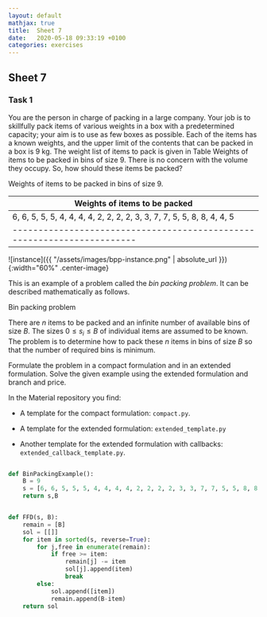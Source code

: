 ```yaml
---
layout: default
mathjax: true
title:  Sheet 7
date:   2020-05-18 09:33:19 +0100
categories: exercises 
---
```


## Sheet 7


### Task 1


You are the person in charge of packing in a large company. Your job is
to skillfully pack items of various weights in a box with a
predetermined capacity; your aim is to use as few boxes as
possible. Each of the items has a known weights, and the upper limit of
the contents that can be packed in a box is 9 kg. The weight list of
items to pack is given in Table Weights of items to be packed in bins of
size 9. There is no concern with the volume they occupy. So, how should
these items be packed?

Weights of items to be packed in bins of size 9.

|Weights of items to be packed|
|-----------------------------------------------------------------------|
|6, 6, 5, 5, 5, 4, 4, 4, 4, 2, 2, 2, 2, 3, 3, 7, 7, 5, 5, 8, 8, 4, 4, 5|
|-----------------------------------------------------------------------|




![instance]({{ "/assets/images/bpp-instance.png" | absolute_url }}){:width="60%" .center-image}


This is an example of a problem called the *bin packing problem*. It can
be described mathematically as follows.

Bin packing problem

There are $n$ items to be packed and an infinite number of available bins
of size $B$. The sizes $0\leq s_i \leq B$ of individual items are assumed to be
known. The problem is to determine how to pack these $n$ items in bins of
size $B$ so that the number of required bins is minimum.

Formulate the problem in a compact formulation and in an extended
formulation. Solve the given example using the extended formulation and
branch and price.

In the Material repository you find:

- A template for the compact formulation: `compact.py`.

- A template for the extended formulation: `extended_template.py`

- Another template for the extended formulation with callbacks: `extended_callback_template.py`.




```python

def BinPackingExample():
    B = 9
    s = [6, 6, 5, 5, 5, 4, 4, 4, 4, 2, 2, 2, 2, 3, 3, 7, 7, 5, 5, 8, 8, 4, 4, 5]
    return s,B


def FFD(s, B):
    remain = [B]
    sol = [[]]
    for item in sorted(s, reverse=True):
        for j,free in enumerate(remain):
            if free >= item:
                remain[j] -= item
                sol[j].append(item)
                break
        else:
            sol.append([item])
            remain.append(B-item)
    return sol

```

